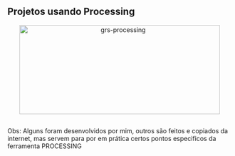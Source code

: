## Projetos usando Processing

<div align="center">
<img alt="grs-processing" height="200" width="450" src="https://user-images.githubusercontent.com/76768640/159600149-69c7b21e-c069-4931-b8f6-5ac8e127293d.jpg" target="_blank">
</div>

##

Obs: Alguns foram desenvolvidos por mim, outros são feitos e copiados da internet, mas servem para por em prática certos pontos especificos da ferramenta PROCESSING
